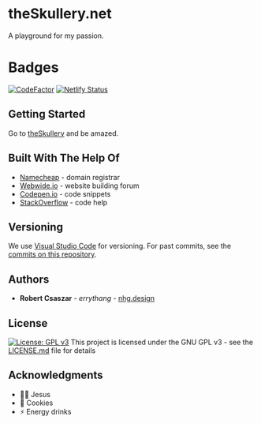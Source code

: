 # theSkullery.net

A playground for my passion.

# Badges

[![CodeFactor](https://www.codefactor.io/repository/github/robcsaszar/theskullery/badge?s=f070e0449a6be7997451f868857d78f36d3d3507)](https://www.codefactor.io/repository/github/robcsaszar/theskullery)
[![Netlify Status](https://api.netlify.com/api/v1/badges/cbfbaad3-d3be-453d-8987-6428080facf1/deploy-status)](https://app.netlify.com/sites/theskullery/deploys)

## Getting Started

Go to [theSkullery](https://theskullery.net) and be amazed.

## Built With The Help Of

* [Namecheap](http://www.namecheap.com) - domain registrar
* [Webwide.io](https://webwide.io) - website building forum
* [Codepen.io](https://codepen.io) - code snippets
* [StackOverflow](https://stackoverflow.com) - code help

## Versioning

We use [Visual Studio Code](http://code.visualstudio.com/) for versioning. For past commits, see the [commits on this repository](https://github.com/robcsaszar/theskullery/commits/master). 

## Authors

* **Robert Csaszar** - *errythang* - [nhg.design](https://nhg.design)

## License
[![License: GPL v3](https://img.shields.io/badge/License-GPLv3-blue.svg)](https://www.gnu.org/licenses/gpl-3.0)
This project is licensed under the GNU GPL v3 - see the [LICENSE.md](LICENSE.md) file for details

## Acknowledgments

* 🧙‍♂️ Jesus
* 🍪 Cookies
* ⚡ Energy drinks